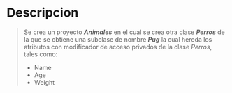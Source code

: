 # Descripcion
> Se crea un proyecto ***Animales*** en el cual se crea otra clase ***Perros*** de la que se obtiene una subclase de nombre ***Pug*** la cual hereda los atributos con modificador de acceso privados de la clase *Perros*, tales como: 
> - Name
> - Age
> - Weight
